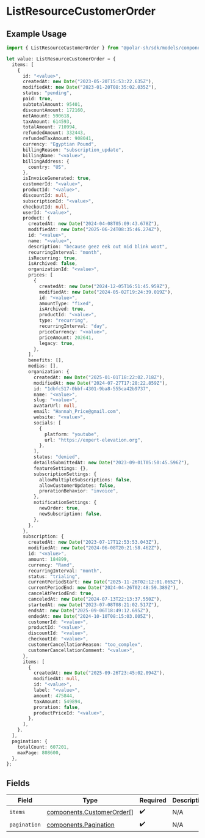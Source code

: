 # ListResourceCustomerOrder

## Example Usage

```typescript
import { ListResourceCustomerOrder } from "@polar-sh/sdk/models/components/listresourcecustomerorder.js";

let value: ListResourceCustomerOrder = {
  items: [
    {
      id: "<value>",
      createdAt: new Date("2023-05-20T15:53:22.635Z"),
      modifiedAt: new Date("2023-01-20T08:35:02.035Z"),
      status: "pending",
      paid: true,
      subtotalAmount: 95401,
      discountAmount: 172160,
      netAmount: 590618,
      taxAmount: 614593,
      totalAmount: 710994,
      refundedAmount: 332443,
      refundedTaxAmount: 908041,
      currency: "Egyptian Pound",
      billingReason: "subscription_update",
      billingName: "<value>",
      billingAddress: {
        country: "US",
      },
      isInvoiceGenerated: true,
      customerId: "<value>",
      productId: "<value>",
      discountId: null,
      subscriptionId: "<value>",
      checkoutId: null,
      userId: "<value>",
      product: {
        createdAt: new Date("2024-04-08T05:09:43.678Z"),
        modifiedAt: new Date("2025-06-24T08:35:46.274Z"),
        id: "<value>",
        name: "<value>",
        description: "because geez eek out mid blink woot",
        recurringInterval: "month",
        isRecurring: true,
        isArchived: false,
        organizationId: "<value>",
        prices: [
          {
            createdAt: new Date("2024-12-05T16:51:45.959Z"),
            modifiedAt: new Date("2024-05-02T19:24:39.019Z"),
            id: "<value>",
            amountType: "fixed",
            isArchived: true,
            productId: "<value>",
            type: "recurring",
            recurringInterval: "day",
            priceCurrency: "<value>",
            priceAmount: 202641,
            legacy: true,
          },
        ],
        benefits: [],
        medias: [],
        organization: {
          createdAt: new Date("2025-01-01T18:22:02.718Z"),
          modifiedAt: new Date("2024-07-27T17:28:22.859Z"),
          id: "1dbfc517-0bbf-4301-9ba8-555ca42b9737",
          name: "<value>",
          slug: "<value>",
          avatarUrl: null,
          email: "Hannah_Price@gmail.com",
          website: "<value>",
          socials: [
            {
              platform: "youtube",
              url: "https://expert-elevation.org",
            },
          ],
          status: "denied",
          detailsSubmittedAt: new Date("2023-09-01T05:50:45.596Z"),
          featureSettings: {},
          subscriptionSettings: {
            allowMultipleSubscriptions: false,
            allowCustomerUpdates: false,
            prorationBehavior: "invoice",
          },
          notificationSettings: {
            newOrder: true,
            newSubscription: false,
          },
        },
      },
      subscription: {
        createdAt: new Date("2023-07-17T12:53:53.043Z"),
        modifiedAt: new Date("2024-06-08T20:21:58.462Z"),
        id: "<value>",
        amount: 184899,
        currency: "Rand",
        recurringInterval: "month",
        status: "trialing",
        currentPeriodStart: new Date("2025-11-26T02:12:01.065Z"),
        currentPeriodEnd: new Date("2024-04-26T02:48:59.389Z"),
        cancelAtPeriodEnd: true,
        canceledAt: new Date("2024-07-13T22:13:37.550Z"),
        startedAt: new Date("2023-07-08T08:21:02.517Z"),
        endsAt: new Date("2025-09-06T18:49:12.695Z"),
        endedAt: new Date("2024-10-10T08:15:03.005Z"),
        customerId: "<value>",
        productId: "<value>",
        discountId: "<value>",
        checkoutId: "<value>",
        customerCancellationReason: "too_complex",
        customerCancellationComment: "<value>",
      },
      items: [
        {
          createdAt: new Date("2025-09-26T23:45:02.094Z"),
          modifiedAt: null,
          id: "<value>",
          label: "<value>",
          amount: 475844,
          taxAmount: 549894,
          proration: false,
          productPriceId: "<value>",
        },
      ],
    },
  ],
  pagination: {
    totalCount: 607201,
    maxPage: 808600,
  },
};
```

## Fields

| Field                                                                  | Type                                                                   | Required                                                               | Description                                                            |
| ---------------------------------------------------------------------- | ---------------------------------------------------------------------- | ---------------------------------------------------------------------- | ---------------------------------------------------------------------- |
| `items`                                                                | [components.CustomerOrder](../../models/components/customerorder.md)[] | :heavy_check_mark:                                                     | N/A                                                                    |
| `pagination`                                                           | [components.Pagination](../../models/components/pagination.md)         | :heavy_check_mark:                                                     | N/A                                                                    |